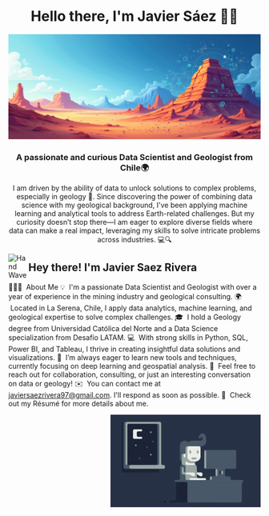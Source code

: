 <h1 align="center">Hello there, I'm Javier Sáez 👋🚀 </h1>

![Javier_Saez_Banner](https://github.com/JSaez97/JSaez97/blob/assets/Javier_Saez_Banner.png)

<h3 align="center">A passionate and curious Data Scientist and Geologist from Chile🌍</h3>
<p align="center"> I am driven by the ability of data to unlock solutions to complex problems, especially in geology 🌋. Since discovering the power of combining data science with my geological background, I've been applying machine learning and analytical tools to address Earth-related challenges. But my curiosity doesn’t stop there—I am eager to explore diverse fields where data can make a real impact, leveraging my skills to solve intricate problems across industries. 💻🔍</p>
<p align="center"> 
</p>

<img alt="Hand Wave" src="./assets/hand-wave.gif" width='40' align="left"/><h2 align="left">Hey there! I'm Javier Saez Rivera</h2>

👨🏻‍💻  About Me
💡  I'm a passionate Data Scientist and Geologist with over a year of experience in the mining industry and geological consulting.
🌍  Located in La Serena, Chile, I apply data analytics, machine learning, and geological expertise to solve complex challenges.
🎓  I hold a Geology degree from Universidad Católica del Norte and a Data Science specialization from Desafío LATAM.
💻  With strong skills in Python, SQL, Power BI, and Tableau, I thrive in creating insightful data solutions and visualizations.
🚀  I’m always eager to learn new tools and techniques, currently focusing on deep learning and geospatial analysis.
💬  Feel free to reach out for collaboration, consulting, or just an interesting conversation on data or geology!
✉️  You can contact me at javiersaezrivera97@gmail.com. I'll respond as soon as possible.
📄  Check out my Résumé for more details about me.

<img alt="Night Coding" src="https://raw.githubusercontent.com/AVS1508/AVS1508/master/assets/Night-Coding.gif" align="right"/>
